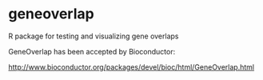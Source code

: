 geneoverlap
===========

R package for testing and visualizing gene overlaps

GeneOverlap has been accepted by Bioconductor:

http://www.bioconductor.org/packages/devel/bioc/html/GeneOverlap.html

